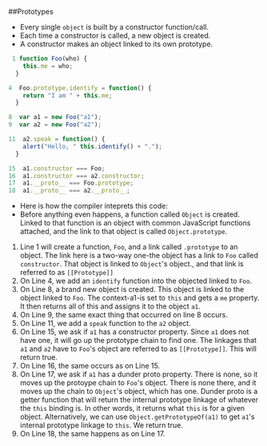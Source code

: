 ##Prototypes

- Every single `object` is built by a constructor function/call.
- Each time a constructor is called, a new object is created.
- A constructor makes an object linked to its own prototype.

```javascript
 1 function Foo(who) {
    this.me = who;
  }

4  Foo.prototype.identify = function() {
    return "I am " + this.me;
  }

8  var a1 = new Foo("a1");
9  var a2 = new Foo("a2");

11  a2.speak = function() {
    alert("Hello, " this.identify() + ".");
  }

15  a1.constructor === Foo;
16  a1.constructor === a2.constructor;
17  a1.__proto__ === Foo.prototype;
18  a1.__proto__ === a2.__proto__;
```
- Here is how the compiler inteprets this code:
- Before anything even happens, a function called `Object` is created. Linked to that function is an object with common JavaScript functions attached, and the link to that object is called `Object.prototype`.

1. Line 1 will create a function, `Foo`, and a link called `.prototype` to an object. 
The link here is a two-way one-the object has a link to `Foo` called `constructor`. That object is linked to `Object`'s object., and that link is referred to as `[[Prototype]]`
2. On Line 4, we add an `identify` function into the objected linked to `Foo`.
3. On Line 8, a brand new object is created. This object is linked to the object linked to `Foo`. The context-a1-is set to `this` and gets a `me` property. It then returns all of this and assigns it to the object `a1`.
4. On Line 9, the same exact thing that occurred on line 8 occurs.
5. On Line 11, we add a `speak` function to the `a2` object.
6. On Line 15, we ask if `a1` has a constructor property. Since `a1` does not have one, it will go up the prototype chain to find one. The linkages that `a1` and `a2` have to `Foo`'s object are referred to as `[[Prototype]]`. This will return true.
7. On Line 16, the same occurs as on Line 15.
8. On Line 17, we ask if `a1` has a dunder proto property. There is none, so it moves up the protoype chain to `Foo`'s object. There is none there, and it moves up the chain to `Object`'s object, which has one. Dunder proto is a getter function that will return the internal prototype linkage of whatever the `this` binding is. In other words, it returns what `this` is for a given object. Alternatively, we can use `Object.getPrototypeOf(a1)` to get `a1`'s internal prototype linkage to `this`. We return true.
9. On Line 18, the same happens as on Line 17.
